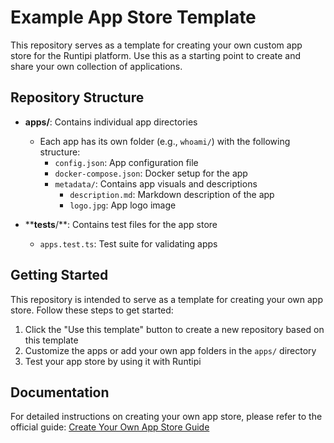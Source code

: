 # Example App Store Template

This repository serves as a template for creating your own custom app store for the Runtipi platform. Use this as a starting point to create and share your own collection of applications.

## Repository Structure

- **apps/**: Contains individual app directories

  - Each app has its own folder (e.g., `whoami/`) with the following structure:
    - `config.json`: App configuration file
    - `docker-compose.json`: Docker setup for the app
    - `metadata/`: Contains app visuals and descriptions
      - `description.md`: Markdown description of the app
      - `logo.jpg`: App logo image

- ****tests**/**: Contains test files for the app store

  - `apps.test.ts`: Test suite for validating apps

## Getting Started

This repository is intended to serve as a template for creating your own app store. Follow these steps to get started:

1. Click the "Use this template" button to create a new repository based on this template
2. Customize the apps or add your own app folders in the `apps/` directory
3. Test your app store by using it with Runtipi

## Documentation

For detailed instructions on creating your own app store, please refer to the official guide:
[Create Your Own App Store Guide](https://runtipi.io/docs/guides/create-your-own-app-store)
